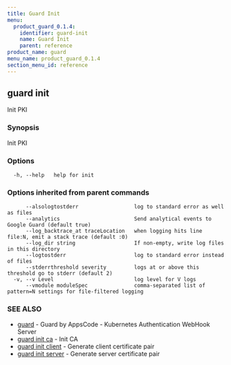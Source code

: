 ```yaml
---
title: Guard Init
menu:
  product_guard_0.1.4:
    identifier: guard-init
    name: Guard Init
    parent: reference
product_name: guard
menu_name: product_guard_0.1.4
section_menu_id: reference
---
```

## guard init

Init PKI

### Synopsis

Init PKI

### Options

```
  -h, --help   help for init
```

### Options inherited from parent commands

```
      --alsologtostderr                  log to standard error as well as files
      --analytics                        Send analytical events to Google Guard (default true)
      --log_backtrace_at traceLocation   when logging hits line file:N, emit a stack trace (default :0)
      --log_dir string                   If non-empty, write log files in this directory
      --logtostderr                      log to standard error instead of files
      --stderrthreshold severity         logs at or above this threshold go to stderr (default 2)
  -v, --v Level                          log level for V logs
      --vmodule moduleSpec               comma-separated list of pattern=N settings for file-filtered logging
```

### SEE ALSO

* [guard](/products/guard/0.1.4/reference/guard)	 - Guard by AppsCode - Kubernetes Authentication WebHook Server
* [guard init ca](/products/guard/0.1.4/reference/guard_init_ca)	 - Init CA
* [guard init client](/products/guard/0.1.4/reference/guard_init_client)	 - Generate client certificate pair
* [guard init server](/products/guard/0.1.4/reference/guard_init_server)	 - Generate server certificate pair

